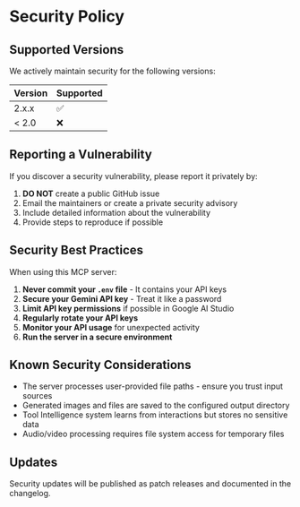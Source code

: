 # Security Policy

## Supported Versions

We actively maintain security for the following versions:

| Version | Supported          |
| ------- | ------------------ |
| 2.x.x   | :white_check_mark: |
| < 2.0   | :x:                |

## Reporting a Vulnerability

If you discover a security vulnerability, please report it privately by:

1. **DO NOT** create a public GitHub issue
2. Email the maintainers or create a private security advisory
3. Include detailed information about the vulnerability
4. Provide steps to reproduce if possible

## Security Best Practices

When using this MCP server:

1. **Never commit your `.env` file** - It contains your API keys
2. **Secure your Gemini API key** - Treat it like a password
3. **Limit API key permissions** if possible in Google AI Studio
4. **Regularly rotate your API keys**
5. **Monitor your API usage** for unexpected activity
6. **Run the server in a secure environment**

## Known Security Considerations

- The server processes user-provided file paths - ensure you trust input sources
- Generated images and files are saved to the configured output directory
- Tool Intelligence system learns from interactions but stores no sensitive data
- Audio/video processing requires file system access for temporary files

## Updates

Security updates will be published as patch releases and documented in the changelog.